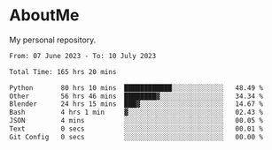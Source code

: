 # AboutMe
My personal repository.
<!--START_SECTION:waka-->

```txt
From: 07 June 2023 - To: 10 July 2023

Total Time: 165 hrs 20 mins

Python       80 hrs 10 mins  ████████████░░░░░░░░░░░░░   48.49 %
Other        56 hrs 46 mins  ████████▓░░░░░░░░░░░░░░░░   34.34 %
Blender      24 hrs 15 mins  ███▓░░░░░░░░░░░░░░░░░░░░░   14.67 %
Bash         4 hrs 1 min     ▓░░░░░░░░░░░░░░░░░░░░░░░░   02.43 %
JSON         4 mins          ░░░░░░░░░░░░░░░░░░░░░░░░░   00.05 %
Text         0 secs          ░░░░░░░░░░░░░░░░░░░░░░░░░   00.01 %
Git Config   0 secs          ░░░░░░░░░░░░░░░░░░░░░░░░░   00.00 %
```

<!--END_SECTION:waka-->
